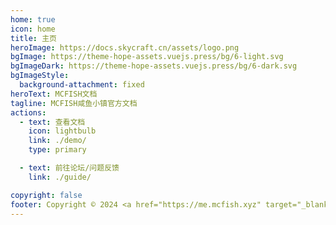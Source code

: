 ```yaml
---
home: true
icon: home
title: 主页
heroImage: https://docs.skycraft.cn/assets/logo.png
bgImage: https://theme-hope-assets.vuejs.press/bg/6-light.svg
bgImageDark: https://theme-hope-assets.vuejs.press/bg/6-dark.svg
bgImageStyle:
  background-attachment: fixed
heroText: MCFISH文档
tagline: MCFISH咸鱼小镇官方文档
actions:
  - text: 查看文档
    icon: lightbulb
    link: ./demo/
    type: primary

  - text: 前往论坛/问题反馈
    link: ./guide/

copyright: false
footer: Copyright © 2024 <a href="https://me.mcfish.xyz" target="_blank">MCFISH</a>, All Rights Reserved.
---
```

